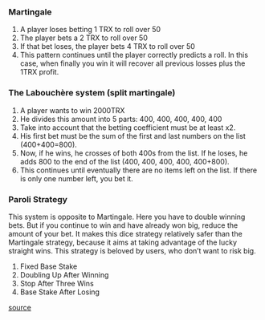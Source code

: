 ### Martingale

1. A player loses betting 1 TRX to roll over 50
2. The player bets a 2 TRX to roll over 50
3. If that bet loses, the player bets 4 TRX to roll over 50
4. This pattern continues until the player correctly predicts a roll.
  In this case, when finally you win it will recover all previous losses plus the 1TRX profit.

### The Labouchère system (split martingale)

1. A player wants to win 2000TRX
2. He divides this amount into 5 parts: 400, 400, 400, 400, 400
3. Take into account that the betting coefficient must be at least x2.
4. His first bet must be the sum of the first and last numbers on the list (400+400=800).
5. Now, if he wins, he crosses of both 400s from the list. If he loses, he adds 800 to the end of the list (400, 400, 400, 400, 400+800).
6. This continues until eventually there are no items left on the list. If there is only one number left, you bet it.


### Paroli Strategy
This system is opposite to Martingale.
Here you have to double winning bets. But if you continue to win and have
already won big, reduce the amount of your bet.
It makes this dice strategy relatively safer than the Martingale strategy,
because it aims at taking advantage of the lucky straight wins.
This strategy is beloved by users, who don’t want to risk big.

1. Fixed Base Stake
2. Doubling Up After Winning
3. Stop After Three Wins
4. Base Stake After Losing

[source](http://dicemining.com/)
